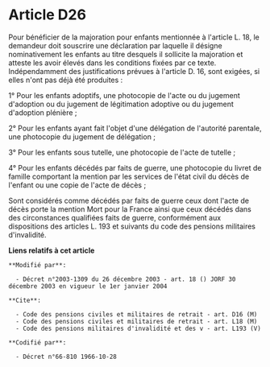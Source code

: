 # Article D26

Pour bénéficier de la majoration pour enfants mentionnée à l'article L. 18, le demandeur doit souscrire une déclaration par
laquelle il désigne nominativement les enfants au titre desquels il sollicite la majoration et atteste les avoir élevés dans
les conditions fixées par ce texte. Indépendamment des justifications prévues à l'article D. 16, sont exigées, si elles n'ont
pas déjà été produites :

1° Pour les enfants adoptifs, une photocopie de l'acte ou du jugement d'adoption ou du jugement de légitimation adoptive ou
du jugement d'adoption plénière ;

2° Pour les enfants ayant fait l'objet d'une délégation de l'autorité parentale, une photocopie du jugement de délégation ;

3° Pour les enfants sous tutelle, une photocopie de l'acte de tutelle ;

4° Pour les enfants décédés par faits de guerre, une photocopie du livret de famille comportant la mention par les services
de l'état civil du décès de l'enfant ou une copie de l'acte de décès ;

Sont considérés comme décédés par faits de guerre ceux dont l'acte de décès porte la mention Mort pour la France ainsi que
ceux décédés dans des circonstances qualifiées faits de guerre, conformément aux dispositions des articles L. 193 et suivants
du code des pensions militaires d'invalidité.

**Liens relatifs à cet article**

	**Modifié par**:

	  - Décret n°2003-1309 du 26 décembre 2003 - art. 18 () JORF 30 décembre 2003 en vigueur le 1er janvier 2004

	**Cite**:

	  - Code des pensions civiles et militaires de retrait - art. D16 (M)
	  - Code des pensions civiles et militaires de retrait - art. L18 (M)
	  - Code des pensions militaires d'invalidité et des v - art. L193 (V)

	**Codifié par**:

	  - Décret n°66-810 1966-10-28
